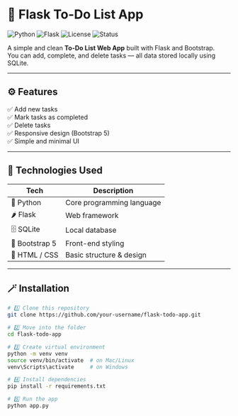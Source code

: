 # 🧾 Flask To-Do List App  

![Python](https://img.shields.io/badge/Python-3.12-blue?logo=python)
![Flask](https://img.shields.io/badge/Flask-Web%20Framework-lightgrey?logo=flask)
![License](https://img.shields.io/badge/License-MIT-green)
![Status](https://img.shields.io/badge/Status-Active-success)

A simple and clean **To-Do List Web App** built with Flask and Bootstrap.  
You can add, complete, and delete tasks — all data stored locally using SQLite.  

---

## ⚙️ Features
✅ Add new tasks  
✅ Mark tasks as completed  
✅ Delete tasks  
✅ Responsive design (Bootstrap 5)  
✅ Simple and minimal UI  

---

## 🧠 Technologies Used
| Tech | Description |
|------|--------------|
| 🐍 Python | Core programming language |
| 🌶️ Flask | Web framework |
| 🗄️ SQLite | Local database |
| 🎨 Bootstrap 5 | Front-end styling |
| 🧰 HTML / CSS | Basic structure & design |

---

## 🪄 Installation

```bash
# 1️⃣ Clone this repository
git clone https://github.com/your-username/flask-todo-app.git

# 2️⃣ Move into the folder
cd flask-todo-app

# 3️⃣ Create virtual environment
python -m venv venv
source venv/bin/activate  # on Mac/Linux
venv\Scripts\activate     # on Windows

# 4️⃣ Install dependencies
pip install -r requirements.txt

# 5️⃣ Run the app
python app.py
